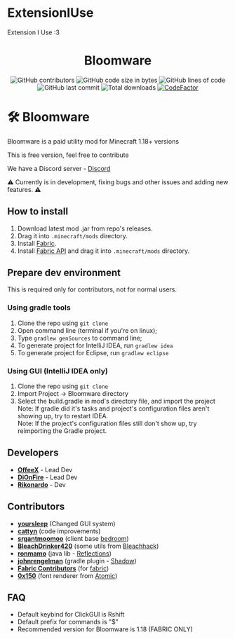 # ExtensionIUse
 Extension I Use :3

<h1 align="center">Bloomware</h1>
<div align="center">
  <img src="https://img.shields.io/github/contributors/TheBreakery/Bloomware-Lite" alt="GitHub contributors"/> <img src="https://img.shields.io/github/languages/code-size/TheBreakery/Bloomware-Lite" alt="GitHub code size in bytes"/> <img src="https://tokei.rs/b1/github/TheBreakery/Bloomware-Lite" alt="GitHub lines of code"/> <img src="https://img.shields.io/github/last-commit/TheBreakery/Bloomware-Lite" alt="GitHub last commit"/> <img src="https://img.shields.io/github/downloads/thebreakery/Bloomware-Lite/total?style=flat-square" alt="Total downloads"> <a href="https://www.codefactor.io/repository/github/thebreakery/bloomware-lite"><img src="https://www.codefactor.io/repository/github/thebreakery/bloomware-lite/badge" alt="CodeFactor" /></a>
</div>

# 🛠️ Bloomware
Bloomware is a paid utility mod for Minecraft 1.18+ versions

This is free version, feel free to contribute

We have a Discord server - [Discord](https://discord.gg/D4G7JN5d7m)

⚠️ Currently is in development, fixing bugs and other issues and adding new features. ⚠️

## How to install
1) Download latest mod .jar from repo's releases.
2) Drag it into `.minecraft/mods` directory.
3) Install [Fabric](https://fabricmc.net/).
4) Install [Fabric API](https://www.curseforge.com/minecraft/mc-mods/fabric-api/files?sort=-name&__cf_chl_jschl_tk__=pmd_247af5374ad38c84fef2e144d9361c1f357f929b-1628948630-0-gqNtZGzNAk2jcnBszQdi) and drag it into `.minecraft/mods` directory.

## Prepare dev environment
This is required only for contributors, not for normal users.
### Using gradle tools
1) Clone the repo using `git clone`
2) Open command line (terminal if you're on linux);
3) Type `gradlew genSources` to command line;
4) To generate project for IntelliJ IDEA, run `gradlew idea`
5) To generate project for Eclipse, run `gradlew eclipse`
### Using GUI (IntelliJ IDEA only)
1) Clone the repo using `git clone`
2) Import Project -> Bloomware directory
3) Select the build.gradle in mod's directory file, and import the project
<br>Note: If gradle did it's tasks and project's configuration files aren't showing up, try to restart IDEA.
<br>Note: If the project's configuration files still don't show up, try reimporting the Gradle project.

## Developers
- [**OffeeX**](https://github.com/OffeeX) - Lead Dev
- [**DiOnFire**](https://github.com/DiOnFire) - Lead Dev
- [**Rikonardo**](https://github.com/Rikonardo) - Dev

## Contributors
- [**yoursleep**](https://github.com/fuckyouthinkimboogieman) (Changed GUI system)
- [**cattyn**](https://github.com/cattyngmd) (code improvements)
- [**srgantmoomoo**](https://github.com/srgantmoomoo) (client base [bedroom](https://github.com/beach-house-development/bedroom))
- [**BleachDrinker420**](https://github.com/BleachDrinker420) (some utils from [Bleachhack](https://github.com/BleachDrinker420/BleachHack))
- [**ronmamo**](https://github.com/ronmamo) (java lib - [Reflections](https://github.com/ronmamo/reflections))
- [**johnrengelman**](https://github.com/johnrengelman) (gradle plugin - [Shadow](https://github.com/johnrengelman/shadow))
- [**Fabric Contributors**](https://github.com/FabricMC/fabric/graphs/contributors) (for [fabric](https://github.com/FabricMC/fabric))
- [**0x150**](https://github.com/0x150) (font renderer from [Atomic](https://github.com/0x151/Atomic)) 

## FAQ
- Default keybind for ClickGUI is Rshift
- Default prefix for commands is "$"
- Recommended version for Bloomware is 1.18 (FABRIC ONLY)